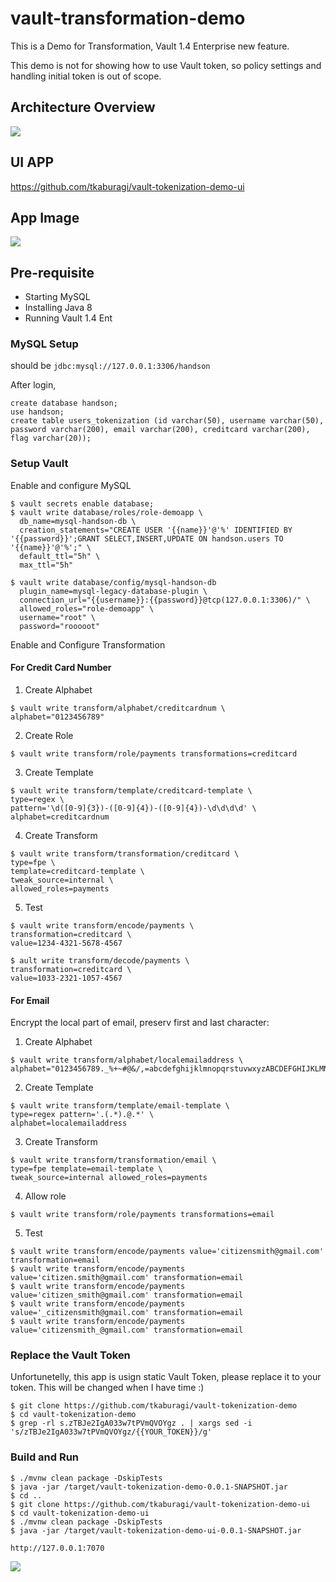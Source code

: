 # vault-transformation-demo

This is a Demo for Transformation,  Vault 1.4 Enterprise new feature.

This demo is not for showing how to use Vault token, so policy settings and handling initial token is out of scope.

## Architecture Overview
<kbd>
  <img src="https://raw.githubusercontent.com/tkaburagi/vault-tokenization-demo/master/pic.png">
</kbd>

## UI APP

https://github.com/tkaburagi/vault-tokenization-demo-ui

## App Image
<kbd>
  <img src="https://raw.githubusercontent.com/tkaburagi/vault-tokenization-demo/master/pic2.png">
</kbd>

## Pre-requisite

* Starting MySQL
* Installing Java 8
* Running Vault 1.4 Ent

### MySQL Setup

should be `jdbc:mysql://127.0.0.1:3306/handson`

After login,

```
create database handson;
use handson;
create table users_tokenization (id varchar(50), username varchar(50), password varchar(200), email varchar(200), creditcard varchar(200), flag varchar(20));
```

### Setup Vault

Enable and configure MySQL

```
$ vault secrets enable database;
$ vault write database/roles/role-demoapp \
  db_name=mysql-handson-db \
  creation_statements="CREATE USER '{{name}}'@'%' IDENTIFIED BY '{{password}}';GRANT SELECT,INSERT,UPDATE ON handson.users TO '{{name}}'@'%';" \
  default_ttl="5h" \
  max_ttl="5h"

$ vault write database/config/mysql-handson-db 
  plugin_name=mysql-legacy-database-plugin \
  connection_url="{{username}}:{{password}}@tcp(127.0.0.1:3306)/" \
  allowed_roles="role-demoapp" \
  username="root" \
  password="rooooot"
```

Enable and Configure Transformation

#### For Credit Card Number

1. Create Alphabet
```
$ vault write transform/alphabet/creditcardnum \
alphabet="0123456789"
```

2. Create Role
```
$ vault write transform/role/payments transformations=creditcard
```

3. Create Template
```
$ vault write transform/template/creditcard-template \
type=regex \
pattern='\d([0-9]{3})-([0-9]{4})-([0-9]{4})-\d\d\d\d' \
alphabet=creditcardnum
```

4. Create Transform
```
$ vault write transform/transformation/creditcard \
type=fpe \
template=creditcard-template \
tweak_source=internal \
allowed_roles=payments
```

5. Test
```
$ vault write transform/encode/payments \
transformation=creditcard \
value=1234-4321-5678-4567

$ ault write transform/decode/payments \
transformation=creditcard \
value=1033-2321-1057-4567
```

#### For Email

Encrypt the local part of email, preserv first and last character:

1. Create Alphabet
```
$ vault write transform/alphabet/localemailaddress \
alphabet="0123456789._%+~#@&/,=abcdefghijklmnopqrstuvwxyzABCDEFGHIJKLMNOPQRSTUVWXYZ"

```

2. Create Template
```
$ vault write transform/template/email-template \
type=regex pattern='.(.*).@.*' \
alphabet=localemailaddress

```

3. Create Transform
```
$ vault write transform/transformation/email \
type=fpe template=email-template \
tweak_source=internal allowed_roles=payments

```

4. Allow role
```
$ vault write transform/role/payments transformations=email
```

5. Test
```
$ vault write transform/encode/payments value='citizensmith@gmail.com' transformation=email
$ vault write transform/encode/payments value='citizen.smith@gmail.com' transformation=email
$ vault write transform/encode/payments value='citizen_smith@gmail.com' transformation=email
$ vault write transform/encode/payments value='_citizensmith@gmail.com' transformation=email
$ vault write transform/encode/payments value='citizensmith_@gmail.com' transformation=email
```

### Replace the Vault Token

Unfortunetelly, this app is usign static Vault Token, please replace it to your token. This will be changed when I have time :)

```
$ git clone https://github.com/tkaburagi/vault-tokenization-demo
$ cd vault-tokenization-demo
$ grep -rl s.zTBJe2IgA033w7tPVmQVOYgz . | xargs sed -i 's/zTBJe2IgA033w7tPVmQVOYgz/{{YOUR_TOKEN}}/g'
```

### Build and Run

```
$ ./mvnw clean package -DskipTests
$ java -jar /target/vault-tokenization-demo-0.0.1-SNAPSHOT.jar
$ cd ..
$ git clone https://github.com/tkaburagi/vault-tokenization-demo-ui
$ cd vault-tokenization-demo-ui 
$ ./mvnw clean package -DskipTests
$ java -jar /target/vault-tokenization-demo-ui-0.0.1-SNAPSHOT.jar
```

`http://127.0.0.1:7070`

<kbd>
  <img src="https://raw.githubusercontent.com/tkaburagi/vault-tokenization-demo/master/pic2.png">
</kbd>

